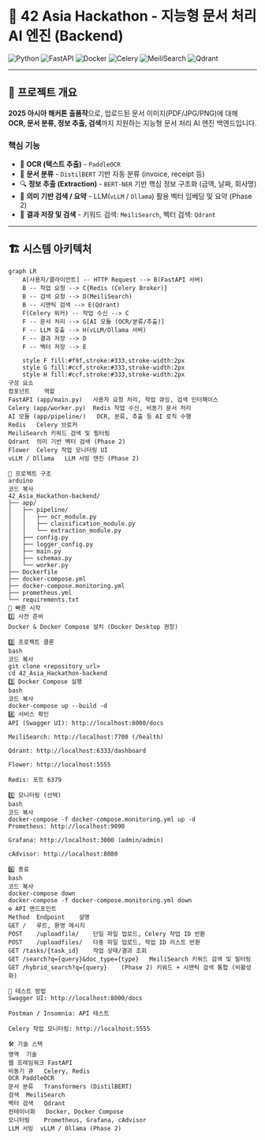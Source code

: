 # 🧠 42 Asia Hackathon - 지능형 문서 처리 AI 엔진 (Backend)

![Python](https://img.shields.io/badge/Python-3.11-blue?logo=python&logoColor=white)
![FastAPI](https://img.shields.io/badge/FastAPI-0.95-green?logo=fastapi&logoColor=white)
![Docker](https://img.shields.io/badge/Docker-20.10-blue?logo=docker&logoColor=white)
![Celery](https://img.shields.io/badge/Celery-5.3-yellow?logo=celery&logoColor=black)
![MeiliSearch](https://img.shields.io/badge/MeiliSearch-1.2-orange)
![Qdrant](https://img.shields.io/badge/Qdrant-0.11-red)

---

## 🎯 프로젝트 개요

**2025 아시아 해커톤 출품작**으로, 업로드된 문서 이미지(PDF/JPG/PNG)에 대해 **OCR, 문서 분류, 정보 추출, 검색**까지 지원하는 지능형 문서 처리 AI 엔진 백엔드입니다.  

### 핵심 기능

- 📝 **OCR (텍스트 추출)** - `PaddleOCR`  
- 📂 **문서 분류** - `DistilBERT` 기반 자동 분류 (invoice, receipt 등)  
- 🔍 **정보 추출 (Extraction)** - `BERT-NER` 기반 핵심 정보 구조화 (금액, 날짜, 회사명)  
- 🤖 **의미 기반 검색 / 요약** - LLM(`vLLM` / `Ollama`) 활용 벡터 임베딩 및 요약 (Phase 2)  
- 💾 **결과 저장 및 검색** - 키워드 검색: `MeiliSearch`, 벡터 검색: `Qdrant`  

---

## 🏗️ 시스템 아키텍처

```mermaid
graph LR
    A[사용자/클라이언트] -- HTTP Request --> B(FastAPI 서버)
    B -- 작업 요청 --> C{Redis (Celery Broker)}
    B -- 검색 요청 --> D(MeiliSearch)
    B -- 시맨틱 검색 --> E(Qdrant)
    F(Celery 워커) -- 작업 수신 --> C
    F -- 문서 처리 --> G[AI 모듈 (OCR/분류/추출)]
    F -- LLM 호출 --> H(vLLM/Ollama 서버)
    F -- 결과 저장 --> D
    F -- 벡터 저장 --> E

    style F fill:#f9f,stroke:#333,stroke-width:2px
    style G fill:#ccf,stroke:#333,stroke-width:2px
    style H fill:#ccf,stroke:#333,stroke-width:2px
구성 요소
컴포넌트	역할
FastAPI (app/main.py)	사용자 요청 처리, 작업 큐잉, 검색 인터페이스
Celery (app/worker.py)	Redis 작업 수신, 비동기 문서 처리
AI 모듈 (app/pipeline/)	OCR, 분류, 추출 등 AI 로직 수행
Redis	Celery 브로커
MeiliSearch	키워드 검색 및 필터링
Qdrant	의미 기반 벡터 검색 (Phase 2)
Flower	Celery 작업 모니터링 UI
vLLM / Ollama	LLM 서빙 엔진 (Phase 2)

📂 프로젝트 구조
arduino
코드 복사
42_Asia_Hackathon-backend/
├── app/
│   ├── pipeline/
│   │   ├── ocr_module.py
│   │   ├── classification_module.py
│   │   └── extraction_module.py
│   ├── config.py
│   ├── logger_config.py
│   ├── main.py
│   ├── schemas.py
│   └── worker.py
├── Dockerfile
├── docker-compose.yml
├── docker-compose.monitoring.yml
├── prometheus.yml
└── requirements.txt
🚀 빠른 시작
1️⃣ 사전 준비
Docker & Docker Compose 설치 (Docker Desktop 권장)

2️⃣ 프로젝트 클론
bash
코드 복사
git clone <repository_url>
cd 42_Asia_Hackathon-backend
3️⃣ Docker Compose 실행
bash
코드 복사
docker-compose up --build -d
4️⃣ 서비스 확인
API (Swagger UI): http://localhost:8000/docs

MeiliSearch: http://localhost:7700 (/health)

Qdrant: http://localhost:6333/dashboard

Flower: http://localhost:5555

Redis: 포트 6379

5️⃣ 모니터링 (선택)
bash
코드 복사
docker-compose -f docker-compose.monitoring.yml up -d
Prometheus: http://localhost:9090

Grafana: http://localhost:3000 (admin/admin)

cAdvisor: http://localhost:8080

6️⃣ 종료
bash
코드 복사
docker-compose down
docker-compose -f docker-compose.monitoring.yml down
⚙️ API 엔드포인트
Method	Endpoint	설명
GET	/	루트, 환영 메시지
POST	/uploadfile/	단일 파일 업로드, Celery 작업 ID 반환
POST	/uploadfiles/	다중 파일 업로드, 작업 ID 리스트 반환
GET	/tasks/{task_id}	작업 상태/결과 조회
GET	/search?q={query}&doc_type={type}	MeiliSearch 키워드 검색 및 필터링
GET	/hybrid_search?q={query}	(Phase 2) 키워드 + 시맨틱 검색 통합 (비활성화)

🧪 테스트 방법
Swagger UI: http://localhost:8000/docs

Postman / Insomnia: API 테스트

Celery 작업 모니터링: http://localhost:5555

🛠️ 기술 스택
영역	기술
웹 프레임워크	FastAPI
비동기 큐	Celery, Redis
OCR	PaddleOCR
문서 분류	Transformers (DistilBERT)
검색	MeiliSearch
벡터 검색	Qdrant
컨테이너화	Docker, Docker Compose
모니터링	Prometheus, Grafana, cAdvisor
LLM 서빙	vLLM / Ollama (Phase 2)
